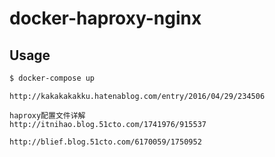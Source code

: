 # docker-haproxy-nginx

## Usage

```sh
$ docker-compose up
```

```
http://kakakakakku.hatenablog.com/entry/2016/04/29/234506

haproxy配置文件详解
http://itnihao.blog.51cto.com/1741976/915537

http://blief.blog.51cto.com/6170059/1750952
```
